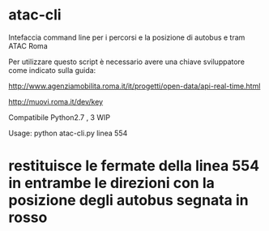 # atac-cli
Intefaccia command line per i percorsi e la posizione di autobus e tram ATAC Roma

Per utilizzare questo script è necessario avere una chiave sviluppatore come indicato sulla guida:

http://www.agenziamobilita.roma.it/it/progetti/open-data/api-real-time.html

http://muovi.roma.it/dev/key

Compatibile Python2.7 , 3 WIP

Usage:
  python atac-cli.py linea 554 
  
  # restituisce le fermate della linea 554 in entrambe le direzioni con la posizione degli autobus segnata in rosso
  
